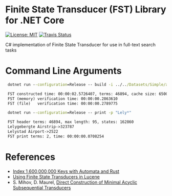 # Finite State Transducer (FST) Library for .NET Core
[![License: MIT](https://img.shields.io/badge/License-MIT-yellow.svg)](https://opensource.org/licenses/MIT) [![Travis Status](https://travis-ci.com/PetroProtsyk/FST.svg?branch=master)](https://travis-ci.com/PetroProtsyk/FST)

C# implementation of Finite State Transducer for use in full-text search tasks

# Command Line Arguments

   ```bat
    dotnet run --configuration=Release -- build -i ../../Datasets/Simple/airports.txt
   ```

   ```txt
    FST constructed time: 00:00:02.5726407, terms: 46894, cache size: 65000, Memory: 71503872, output size: 949500
    FST (memory) verification time: 00:00:00.2863610
    FST (file)   verification time: 00:00:00.2789775
   ```

   ```bat
    dotnet run --configuration=Release -- print -p "Lely*"
   ```

   ```txt
    FST header terms: 46894, max length: 95, states: 162860
    Lelygebergte Airstrip->323787
    Lelystad Airport->2522
    FST print terms: 2, time: 00:00:00.0708254
   ```

# References

* [Index 1,600,000,000 Keys with Automata and Rust](https://blog.burntsushi.net/transducers)
* [Using Finite State Transducers in Lucene](http://blog.mikemccandless.com/2010/12/using-finite-state-transducers-in.html)
* S. Mihov, D. Maurel, [Direct Construction of Minimal Acyclic Subsequential Transducers](http://citeseerx.ist.psu.edu/viewdoc/download?doi=10.1.1.24.3698&rep=rep1&type=pdf)

